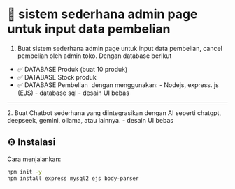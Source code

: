 # 🚀 sistem sederhana admin page untuk input data pembelian

1. Buat sistem sederhana admin page untuk input data pembelian, cancel pembelian oleh admin toko.
Dengan database berikut
- ✅ DATABASE Produk (buat 10 produk)
- ✅ DATABASE Stock produk
- ✅ DATABASE Pembelian
‎
‎dengan menggunakan:
‎- Nodejs, express. js (EJS)
‎- database sql
‎- desain UI bebas

---

‎2. Buat Chatbot sederhana yang diintegrasikan dengan AI seperti chatgpt, deepseek, gemini, ollama, atau lainnya.
‎- desain UI bebas

## ⚙️ Instalasi

Cara menjalankan:

```bash
npm init -y
npm install express mysql2 ejs body-parser
